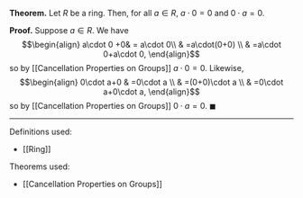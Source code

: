 **Theorem.** Let $R$ be a ring. Then, for all $a\in R$, $a\cdot 0=0$ and $0\cdot a=0$.

**Proof.** Suppose $a\in R$. We have
$$\begin{align}
a\cdot 0 +0& = a\cdot 0\\
 & =a\cdot(0+0) \\
 & =a\cdot 0+a\cdot 0,
\end{align}$$
so by [[Cancellation Properties on Groups]] $a\cdot 0=0$. Likewise,
$$\begin{align}
0\cdot a+0 & =0\cdot a \\
 & =(0+0)\cdot a \\
 & =0\cdot a+0\cdot a,
\end{align}$$
so by [[Cancellation Properties on Groups]] $0\cdot a=0$. $\blacksquare$
***
Definitions used:
- [[Ring]]

Theorems used:
- [[Cancellation Properties on Groups]]